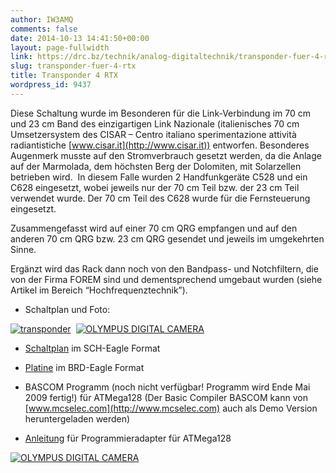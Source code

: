 ```yaml
---
author: IW3AMQ
comments: false
date: 2014-10-13 14:41:50+00:00
layout: page-fullwidth
link: https://drc.bz/technik/analog-digitaltechnik/transponder-fuer-4-rtx/
slug: transponder-fuer-4-rtx
title: Transponder 4 RTX
wordpress_id: 9437
---
```


Diese Schaltung wurde im Besonderen für die Link-Verbindung im 70 cm und 23 cm Band des einzigartigen Link Nazionale (italienisches 70 cm Umsetzersystem des CISAR – Centro italiano sperimentazione attività radiantistiche [www.cisar.it](http://www.cisar.it)) entworfen. Besonderes Augenmerk musste auf den Stromverbrauch gesetzt werden, da die Anlage auf der Marmolada, dem höchsten Berg der Dolomiten, mit Solarzellen betrieben wird.  In diesem Falle wurden 2 Handfunkgeräte C528 und ein C628 eingesetzt, wobei jeweils nur der 70 cm Teil bzw. der 23 cm Teil verwendet wurde. Der 70 cm Teil des C628 wurde für die Fernsteuerung eingesetzt.

Zusammengefasst wird auf einer 70 cm QRG empfangen und auf den anderen 70 cm QRG bzw. 23 cm QRG gesendet und jeweils im umgekehrten Sinne.

Ergänzt wird das Rack dann noch von den Bandpass- und Notchfiltern, die von der Firma FOREM sind und dementsprechend umgebaut wurden (siehe Artikel im Bereich “Hochfrequenztechnik”).



	
  * Schaltplan und Foto:


[![transponder](https://drc.bz/wp-content/uploads/2014/10/transponder-300x206.jpg)](https://drc.bz/wp-content/uploads/2014/10/transponder.jpg)  [![OLYMPUS DIGITAL CAMERA](https://drc.bz/wp-content/uploads/2014/10/platine-fertig-foto-300x225.jpg)](https://drc.bz/wp-content/uploads/2014/10/platine-fertig-foto.jpg)



	
  * [Schaltplan](https://drc.bz/wp-content/uploads/2014/10/transponder_4kanal.sch_.zip) im SCH-Eagle Format

	
  * [Platine](https://drc.bz/wp-content/uploads/2014/10/transponder_4kanal.brd_.zip) im BRD-Eagle Format

	
  * BASCOM Programm (noch nicht verfügbar! Programm wird Ende Mai 2009 fertig!) für ATMega128 (Der Basic Compiler BASCOM kann von [www.mcselec.com](http://www.mcselec.com) auch als Demo Version heruntergeladen werden)

	
  * [Anleitung](https://drc.bz/wp-content/uploads/2014/10/sample-electronics-cable-programmer1.pdf) für Programmieradapter für ATMega128


[![OLYMPUS DIGITAL CAMERA](https://drc.bz/wp-content/uploads/2014/10/rack-foto-300x225.jpg)](https://drc.bz/wp-content/uploads/2014/10/rack-foto.jpg)
